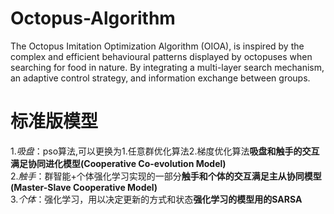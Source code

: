 # Octopus-Algorithm
The Octopus Imitation Optimization Algorithm (OIOA), is inspired by the complex and efficient behavioural patterns displayed by octopuses when searching for food in nature. By integrating a multi-layer search mechanism, an adaptive control strategy, and information exchange between groups.

# 标准版模型
1.*吸盘*：pso算法,可以更换为1.任意群优化算法2.梯度优化算法**吸盘和触手的交互满足协同进化模型(Cooperative Co-evolution Model)**  
2.*触手*：群智能+个体强化学习实现的一部分**触手和个体的交互满足主从协同模型 (Master-Slave Cooperative Model)**  
3.*个体*：强化学习，用以决定更新的方式和状态**强化学习的模型用的SARSA**  

